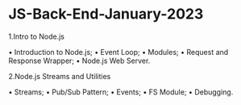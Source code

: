# JS-Back-End-January-2023
1.Intro to Node.js

• Introduction to Node.js;
• Event Loop;
• Modules;
• Request and Response Wrapper;
• Node.js Web Server.

2.Node.js Streams and Utilities

• Streams;
• Pub/Sub Pattern;
• Events;
• FS Module;
• Debugging.

